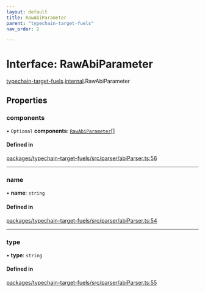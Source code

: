 ```yaml
---
layout: default
title: RawAbiParameter
parent: "typechain-target-fuels"
nav_order: 2

---
```


# Interface: RawAbiParameter

[typechain-target-fuels](../index.md).[internal](../namespaces/internal.md).RawAbiParameter

## Properties

### components

• `Optional` **components**: [`RawAbiParameter`](internal-RawAbiParameter.md)[]

#### Defined in

[packages/typechain-target-fuels/src/parser/abiParser.ts:56](https://github.com/FuelLabs/fuels-ts/blob/master/packages/typechain-target-fuels/src/parser/abiParser.ts#L56)

___

### name

• **name**: `string`

#### Defined in

[packages/typechain-target-fuels/src/parser/abiParser.ts:54](https://github.com/FuelLabs/fuels-ts/blob/master/packages/typechain-target-fuels/src/parser/abiParser.ts#L54)

___

### type

• **type**: `string`

#### Defined in

[packages/typechain-target-fuels/src/parser/abiParser.ts:55](https://github.com/FuelLabs/fuels-ts/blob/master/packages/typechain-target-fuels/src/parser/abiParser.ts#L55)
